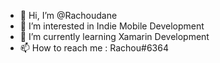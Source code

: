 - 👋 Hi, I’m @Rachoudane
- 👀 I’m interested in Indie Mobile Development
- 🌱 I’m currently learning Xamarin Development
- 📫 How to reach me : Rachou#6364

<!---
Rachoudane/Rachoudane is a ✨ special ✨ repository because its `README.md` (this file) appears on your GitHub profile.
You can click the Preview link to take a look at your changes.
--->
